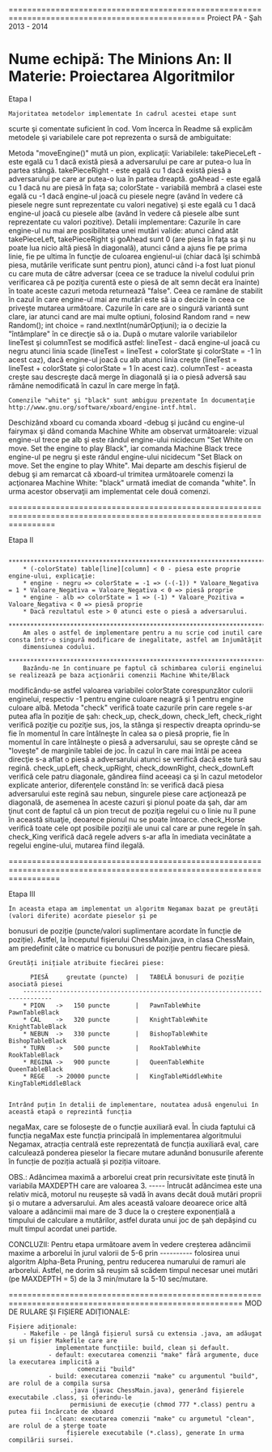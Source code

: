 ================================================================================================
		   	  Proiect PA - Şah 2013 - 2014

Nume echipă: The Minions
An: II
Materie: Proiectarea Algoritmilor
================================================================================================

Etapa I

	Majoritatea metodelor implementate în cadrul acestei etape sunt
scurte şi comentate suficient în cod. Vom încerca în Readme să explicăm
metodele şi variabilele care pot reprezenta o sursă de ambiguitate:

Metoda "moveEngine()" mută un pion, explicaţii:
	Variabilele:
		takePieceLeft - este egală cu 1 dacă există piesă a adversarului
				pe care ar putea-o lua în partea stângă.
		takePieceRight - este egală cu 1 dacă există piesă a adversarului
				 pe care ar putea-o lua în partea dreaptă.
		goAhead - este egală cu 1 dacă nu are piesă în faţa sa;
		colorState - variabilă membră a clasei este egală cu -1 dacă engine-ul
			     joacă cu piesele negre (având în vedere că piesele negre
			     sunt reprezentate cu valori negative) şi este egală cu 1
		             dacă engine-ul joacă cu piesele albe (având în vedere că 
		  	     piesele albe sunt reprezentate cu valori pozitive).
	Detalii implementare:
		Cazurile în care engine-ul nu mai are posibilitatea unei mutări valide:
		atunci când atât takePieceLeft, takePieceRight şi goAhead sunt 0 (are
		piesa în faţa sa şi nu poate lua nicio altă piesă în diagonală), atunci
		când a ajuns fie pe prima linie, fie pe ultima în funcţie de culoarea
		engienul-ui (chiar dacă îşi schimbă piesa, mutările verificate sunt pentru
		pion), atunci când i-a fost luat pionul cu care muta de către adversar (ceea
		ce se traduce la nivelul codului prin verificarea că pe poziţia curentă este
		o piesă de alt semn decât era înainte) în toate aceste cazuri metoda returnează
		"false".
		Ceea ce ramâne de stabilit în cazul în care engine-ul mai are mutări
		este să ia o decizie în ceea ce priveşte mutarea următoare. Cazurile în care
		are o singură variantă sunt clare, iar atunci cand are mai multe optiuni,
		folosind Random rand = new Random(); int choice = rand.nextInt(numărOpţiuni);
		ia o decizie la "întâmplare" în ce direcţie să o ia.
		După o mutare valorile variabilelor lineTest şi columnTest se modifică astfel:
		lineTest - dacă engine-ul joacă cu negru atunci linia scade (lineTest = lineTest + colorState
		şi colorState = -1 în acest caz), dacă engine-ul joacă cu alb atunci linia creşte
		(lineTest = lineTest + colorState şi colorState = 1 în acest caz).
		columnTest - aceasta creşte sau descreşte dacă merge în diagonală şi ia o piesă adversă
		sau rămâne nemodificată în cazul în care merge în faţă.	

	Comenzile "white" şi "black" sunt ambiguu prezentate în documentaţie http://www.gnu.org/software/xboard/engine-intf.html.
Deschizând xboard cu comanda xboard -debug şi jucând cu engine-ul fairymax şi dând comanda Machine White am observat următoarele:
vizual engine-ul trece pe alb şi este rândul engine-ului nicidecum "Set White on move. Set the engine to play Black", iar
comanda Machine Black trece engine-ul pe negru şi este rândul engine-ului nicidecum "Set Black on move. Set the engine to play White".
	Mai departe am deschis fişierul de debug şi am remarcat că xboard-ul trimitea următoarele comenzi la acţionarea Machine White: "black"
urmată imediat de comanda "white".
	În urma acestor observaţii am implementat cele două comenzi.
	
======================================================================================================================

Etapa II
		
		**************************************************************************************************************************************** 
		* (-colorState) table[line][column] < 0 - piesa este proprie engine-ului, explicaţie: 
		* engine - negru => colorState = -1 => (-(-1)) * Valoare_Negativa = 1 * Valoare_Negativa = Valoare_Negativa < 0 => piesă proprie
		* engine - alb => colorState = 1 => (-1) * Valoare_Pozitiva = Valoare_Negativa < 0 => piesă proprie
		* Dacă rezultatul este > 0 atunci este o piesă a adversarului.
		****************************************************************************************************************************************
		Am ales o astfel de implementare pentru a nu scrie cod inutil care consta într-o singură modificare de inegalitate, astfel am înjumătăţit
		dimensiunea codului.
		****************************************************************************************************************************************
		Bazându-ne în continuare pe faptul că schimbarea culorii enginelui se realizează pe baza acţionării comenzii Machine White/Black
modificându-se astfel valoarea variabilei colorState corespunzător culorii enginelui, respectiv -1 pentru engine culoare neagră şi 1
pentru engine culoare albă.
		Metoda "check" verifică toate cazurile prin care regele s-ar putea afla în poziţie de şah:
			check_up, check_down, check_left, check_right verifică poziţie cu poziţie sus, jos, la stânga şi respectiv dreapta oprindu-se
fie în momentul în care întâlneşte în calea sa o piesă proprie, fie în momentul în care întâlneşte o piesă a adversarului, sau se
opreşte când se "loveşte" de marginile tablei de joc. În cazul în care mai întâi pe aceea direcţie s-a aflat o piesă a adversarului
atunci se verifică dacă este tură sau regină.
			check_upLeft, check_upRight, check_downRight, check_downLeft verifică cele patru diagonale, gândirea fiind aceeaşi ca şi în cazul
metodelor explicate anterior, diferenţele constând în: se verifică dacă piesa adversarului este regină sau nebun, singurele piese care
acţionează pe diagonală, de asemenea în aceste cazuri şi pionul poate da şah, dar am ţinut cont de faptul că un pion trecut de poziţia
regelui cu o linie nu îl pune în această situaţie, deoarece pionul nu se poate întoarce.
			check_Horse verifică toate cele opt posibile poziţii ale unui cal care ar pune regele în şah.
			check_King verifică dacă regele advers s-ar afla în imediata vecinătate a regelui engine-ului, mutarea fiind ilegală.

=======================================================================================================================

Etapa III

	În aceasta etapa am implementat un algoritm Negamax bazat pe greutăți (valori diferite) acordate pieselor și pe
bonusuri de poziție (puncte/valori suplimentare acordate în funcție de poziție). Astfel, la începutul fișierului
ChessMain.java, in clasa ChessMain, am predefinit câte o matrice cu bonusuri de poziție pentru fiecare piesă.
	
	Greutăți inițiale atribuite fiecărei piese:
	      
	      PIESĂ     greutate (puncte)  |   TABELĂ bonusuri de poziție asociată piesei
	    ------------------------------------------------------------------------------
	    * PION   ->   150 puncte	   |   PawnTableWhite		PawnTableBlack
	    * CAL    ->   320 puncte	   |   KnightTableWhite		KnightTableBlack
	    * NEBUN  ->   330 puncte	   |   BishopTableWhite		BishopTableBlack
	    * TURN   ->   500 puncte	   |   RookTableWhite		RookTableBlack
	    * REGINA ->   900 puncte	   |   QueenTableWhite		QueenTableBlack
	    * REGE   -> 20000 puncte	   |   KingTableMiddleWhite	KingTableMiddleBlack

	    
	Intrând puțin în detalii de implementare, noutatea adusă engenului în această etapă o reprezintă funcția
negaMax, care se folosește de o funcție auxiliară eval. În ciuda faptului că funcția negaMax este funcția principală în 
implementarea algoritmului Negamax, atracția centrală este reprezentată de funcția auxiliară eval, care calculează
ponderea pieselor la fiecare mutare adunând bonusurile aferente în funcție de poziția actuală și poziția viitoare.


OBS.: Adâncimea maximă a arborelui creat prin recursivitate este ținută în variabila MAXDEPTH care are valoarea 3.
----- Întrucât adâncimea este una relativ mică, motorul nu reușește să vadă în avans decât două mutări proprii și o
mutare a adversarului. Am ales această valoare deoarece orice altă valoare a adâncimii mai mare de 3 duce la o creștere
exponențială a timpului de calculare a mutărilor, astfel durata unui joc de șah depășind cu mult timpul acordat
unei partide.


CONCLUZII: Pentru etapa următoare avem în vedere creșterea adâncimii maxime a arborelui în jurul valorii de 5-6 prin
---------- folosirea unui algoritm Alpha-Beta Pruning, pentru reducerea numarului de ramuri ale arborelui. Astfel,
ne dorim să reușim să scădem timpul necesar unei mutări (pe MAXDEPTH = 5) de la 3 min/mutare la 5-10 sec/mutare.

========================================================================================================
	MOD DE RULARE ȘI FIȘIERE ADIȚIONALE:

	Fișiere adiționale:
		- Makefile - pe lângă fișierul sursă cu extensia .java, am adăugat și un fișier Makefile care are
			     implementate funcțiile: build, clean și default.
			   - default: executarea comenzii "make" fără argumente, duce la executarea implicită a
			   	       comenzii "build"
			   - build: executarea comenzii "make" cu argumentul "build", are rolul de a compila sursa
			  	     .java (javac ChessMain.java), generând fișierele executabile .class, și oferindu-le
				     permisiuni de execuție (chmod 777 *.class) pentru a putea fii încărcate de xboard
			   - clean: executarea comenzii "make" cu argumetul "clean", are rolul de a șterge toate
			   	    fișierele executabile (*.class), generate în urma compilării sursei.


